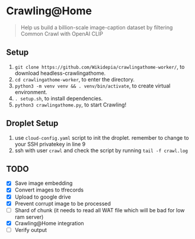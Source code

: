 # Crawling@Home

> Help us build a billion-scale image-caption dataset by filtering Common Crawl with OpenAI CLIP

## Setup

1. `git clone https://github.com/Wikidepia/crawlingathome-worker/`, to download headless-crawlingathome.
2. `cd crawlingathome-worker`, to enter the directory.
3. `python3 -m venv venv && . venv/bin/activate`, to create virtual environment.
4. `. setup.sh`, to install dependencies.
5. `python3 crawlingathome.py`, to start Crawling!

## Droplet Setup
1. use `cloud-config.yaml` script to init the droplet. remember to change to your SSH privatekey in line 9
2. ssh with user `crawl` and check the script by running `tail -f crawl.log`

## TODO
- [x] Save image embedding 
- [x] Convert images to tfrecords
- [x] Upload to google drive
- [x] Prevent corrupt image to be processed
- [ ] Shard of chunk (it needs to read all WAT file which will be bad for low ram server)
- [x] Crawling@Home integration
- [ ] Verify output
